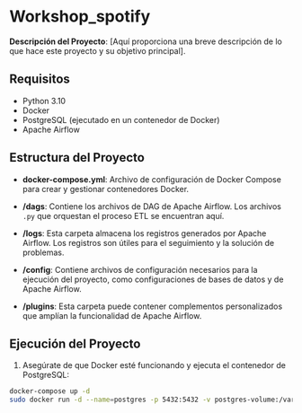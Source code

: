 # Workshop_spotify

**Descripción del Proyecto**: [Aquí proporciona una breve descripción de lo que hace este proyecto y su objetivo principal].

## Requisitos

- Python 3.10
- Docker
- PostgreSQL (ejecutado en un contenedor de Docker)
- Apache Airflow

## Estructura del Proyecto

- **docker-compose.yml**: Archivo de configuración de Docker Compose para crear y gestionar contenedores Docker.

- **/dags**: Contiene los archivos de DAG de Apache Airflow. Los archivos `.py` que orquestan el proceso ETL se encuentran aquí.

- **/logs**: Esta carpeta almacena los registros generados por Apache Airflow. Los registros son útiles para el seguimiento y la solución de problemas.

- **/config**: Contiene archivos de configuración necesarios para la ejecución del proyecto, como configuraciones de bases de datos y de Apache Airflow.

- **/plugins**: Esta carpeta puede contener complementos personalizados que amplían la funcionalidad de Apache Airflow.

## Ejecución del Proyecto

1. Asegúrate de que Docker esté funcionando y ejecuta el contenedor de PostgreSQL:

```bash
docker-compose up -d
sudo docker run -d --name=postgres -p 5432:5432 -v postgres-volume:/var/lib/postgresql/data -e POSTGRES_PASSWORD=mysecretpass postgres

